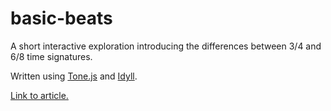 # basic-beats

A short interactive exploration introducing the differences between 3/4 and 6/8 time signatures. 

Written using [Tone.js](https://github.com/Tonejs/Tone.js) and [Idyll](https://github.com/idyll-lang/idyll).

[Link to article.](https://megan-vo.github.io/basic-beats/)
